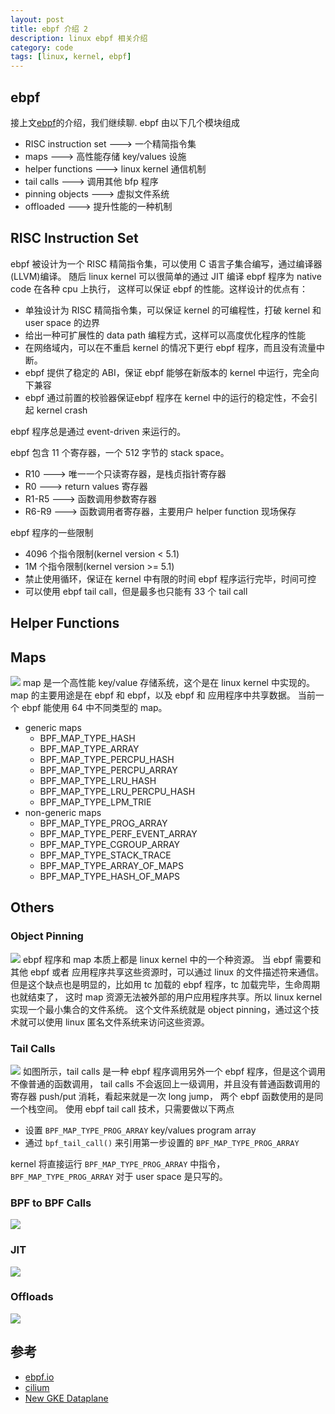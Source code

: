 ```yaml
---
layout: post
title: ebpf 介绍 2
description: linux ebpf 相关介绍
category: code
tags: [linux, kernel, ebpf]
---
```


## ebpf
接上文[ebpf](/2021/04/01/ebpf-introduction-1)的介绍，我们继续聊.
ebpf 由以下几个模块组成

- RISC instruction set ---> 一个精简指令集
- maps ---> 高性能存储 key/values 设施
- helper functions ---> linux kernel 通信机制
- tail calls ---> 调用其他 bfp 程序
- pinning objects ---> 虚拟文件系统
- offloaded  ---> 提升性能的一种机制

## RISC Instruction Set
ebpf 被设计为一个 RISC 精简指令集，可以使用 C 语言子集合编写，通过编译器(LLVM)编译。
随后 linux kernel 可以很简单的通过 JIT 编译 ebpf 程序为 native code 在各种 cpu 上执行，
这样可以保证 ebpf 的性能。这样设计的优点有：

- 单独设计为 RISC 精简指令集，可以保证 kernel 的可编程性，打破 kernel 和 user space 的边界
- 给出一种可扩展性的 data path 编程方式，这样可以高度优化程序的性能
- 在网络域内，可以在不重启 kernel 的情况下更行 ebpf 程序，而且没有流量中断。
- ebpf 提供了稳定的 ABI，保证 ebpf 能够在新版本的 kernel 中运行，完全向下兼容
- ebpf 通过前置的校验器保证ebpf 程序在 kernel 中的运行的稳定性，不会引起 kernel crash

ebpf 程序总是通过 event-driven 来运行的。

ebpf 包含 11 个寄存器，一个 512 字节的 stack space。

- R10  ---> 唯一一个只读寄存器，是栈贞指针寄存器
- R0   ---> return values 寄存器
- R1-R5 ---> 函数调用参数寄存器
- R6-R9 ---> 函数调用者寄存器，主要用户 helper function 现场保存

ebpf 程序的一些限制

- 4096 个指令限制(kernel version < 5.1)
- 1M 个指令限制(kernel version >= 5.1)
- 禁止使用循环，保证在 kernel 中有限的时间 ebpf 程序运行完毕，时间可控
- 可以使用 ebpf tail call，但是最多也只能有 33 个 tail call

## Helper Functions

## Maps
![](/images/ebpf/bpf_map.png)
map 是一个高性能 key/value 存储系统，这个是在 linux kernel 中实现的。
map 的主要用途是在 ebpf 和 ebpf，以及 ebpf 和 应用程序中共享数据。
当前一个 ebpf 能使用 64 中不同类型的 map。

- generic maps
  - BPF_MAP_TYPE_HASH
  - BPF_MAP_TYPE_ARRAY 
  - BPF_MAP_TYPE_PERCPU_HASH
  - BPF_MAP_TYPE_PERCPU_ARRAY
  - BPF_MAP_TYPE_LRU_HASH
  - BPF_MAP_TYPE_LRU_PERCPU_HASH
  - BPF_MAP_TYPE_LPM_TRIE
- non-generic maps
  - BPF_MAP_TYPE_PROG_ARRAY
  - BPF_MAP_TYPE_PERF_EVENT_ARRAY
  - BPF_MAP_TYPE_CGROUP_ARRAY
  - BPF_MAP_TYPE_STACK_TRACE
  - BPF_MAP_TYPE_ARRAY_OF_MAPS
  - BPF_MAP_TYPE_HASH_OF_MAPS

## Others

### Object Pinning
![](/images/ebpf/bpf_fs.png)
ebpf 程序和 map 本质上都是 linux kernel 中的一个种资源。
当 ebpf 需要和其他 ebpf 或者 应用程序共享这些资源时，可以通过 linux 的文件描述符来通信。
但是这个缺点也是明显的，比如用 tc 加载的 ebpf 程序，tc 加载完毕，生命周期也就结束了，
这时 map 资源无法被外部的用户应用程序共享。所以 linux kernel 实现一个最小集合的文件系统。
这个文件系统就是 object pinning，通过这个技术就可以使用 linux 匿名文件系统来访问这些资源。

### Tail Calls
![](/images/ebpf/bpf_tailcall.png)
如图所示，tail calls 是一种 ebpf 程序调用另外一个 ebpf 程序，但是这个调用不像普通的函数调用，
tail calls 不会返回上一级调用，并且没有普通函数调用的寄存器 push/put 消耗，看起来就是一次 long jump，
两个 ebpf 函数使用的是同一个栈空间。
使用 ebpf tail call 技术，只需要做以下两点

- 设置 `BPF_MAP_TYPE_PROG_ARRAY` key/values program array
- 通过 `bpf_tail_call()` 来引用第一步设置的 `BPF_MAP_TYPE_PROG_ARRAY`

kernel 将直接运行 `BPF_MAP_TYPE_PROG_ARRAY` 中指令，`BPF_MAP_TYPE_PROG_ARRAY` 对于 user space 是只写的。

### BPF to BPF Calls
![](/images/ebpf/bpf_call.png)

### JIT
![](/images/ebpf/bpf_jit.png)

### Offloads
![](/images/ebpf/bpf_offload.png)


## 参考
- [ebpf.io](https://ebpf.io/)
- [cilium](https://docs.cilium.io/en/stable/bpf/)
- [New GKE Dataplane](https://cloud.google.com/blog/products/containers-kubernetes/bringing-ebpf-and-cilium-to-google-kubernetes-engine)


[-10]:    http://hushi55.github.io/  "-10"
